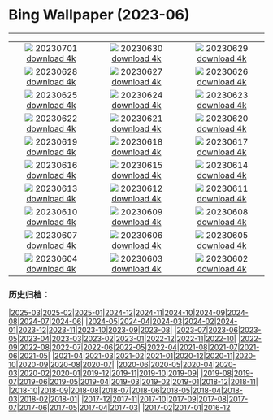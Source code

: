 # Bing Wallpaper (2023-06)
**************
| | | |
| :----: | :----: | :----: |
| ![](https://www.bing.com/th?id=OHR.PelotonPont_JA-JP8854375139_1920x1080.jpg) 20230701 [download 4k](https://www.bing.com/th?id=OHR.PelotonPont_JA-JP8854375139_UHD.jpg) | ![](https://www.bing.com/th?id=OHR.ClamBears_JA-JP8912125986_1920x1080.jpg) 20230630 [download 4k](https://www.bing.com/th?id=OHR.ClamBears_JA-JP8912125986_UHD.jpg) | ![](https://www.bing.com/th?id=OHR.BanyakIslands_JA-JP5494773758_1920x1080.jpg) 20230629 [download 4k](https://www.bing.com/th?id=OHR.BanyakIslands_JA-JP5494773758_UHD.jpg) |
| ![](https://www.bing.com/th?id=OHR.PrideIceland_JA-JP5294310322_1920x1080.jpg) 20230628 [download 4k](https://www.bing.com/th?id=OHR.PrideIceland_JA-JP5294310322_UHD.jpg) | ![](https://www.bing.com/th?id=OHR.SedonaSunset_JA-JP5059075419_1920x1080.jpg) 20230627 [download 4k](https://www.bing.com/th?id=OHR.SedonaSunset_JA-JP5059075419_UHD.jpg) | ![](https://www.bing.com/th?id=OHR.VillandryGarden_JA-JP4858825894_1920x1080.jpg) 20230626 [download 4k](https://www.bing.com/th?id=OHR.VillandryGarden_JA-JP4858825894_UHD.jpg) |
| ![](https://www.bing.com/th?id=OHR.PetraTreasury_JA-JP4638552113_1920x1080.jpg) 20230625 [download 4k](https://www.bing.com/th?id=OHR.PetraTreasury_JA-JP4638552113_UHD.jpg) | ![](https://www.bing.com/th?id=OHR.NhaTrang_JA-JP4366541911_1920x1080.jpg) 20230624 [download 4k](https://www.bing.com/th?id=OHR.NhaTrang_JA-JP4366541911_UHD.jpg) | ![](https://www.bing.com/th?id=OHR.PollinatorMonarch_JA-JP4171117800_1920x1080.jpg) 20230623 [download 4k](https://www.bing.com/th?id=OHR.PollinatorMonarch_JA-JP4171117800_UHD.jpg) |
| ![](https://www.bing.com/th?id=OHR.PeruAmazon_JA-JP3970237476_1920x1080.jpg) 20230622 [download 4k](https://www.bing.com/th?id=OHR.PeruAmazon_JA-JP3970237476_UHD.jpg) | ![](https://www.bing.com/th?id=OHR.Summersolstice2023_JA-JP3731281630_1920x1080.jpg) 20230621 [download 4k](https://www.bing.com/th?id=OHR.Summersolstice2023_JA-JP3731281630_UHD.jpg) | ![](https://www.bing.com/th?id=OHR.EagleTree_JA-JP2152046616_1920x1080.jpg) 20230620 [download 4k](https://www.bing.com/th?id=OHR.EagleTree_JA-JP2152046616_UHD.jpg) |
| ![](https://www.bing.com/th?id=OHR.QuebecCityBridge_JA-JP1534549481_1920x1080.jpg) 20230619 [download 4k](https://www.bing.com/th?id=OHR.QuebecCityBridge_JA-JP1534549481_UHD.jpg) | ![](https://www.bing.com/th?id=OHR.TernFather_JA-JP1363160491_1920x1080.jpg) 20230618 [download 4k](https://www.bing.com/th?id=OHR.TernFather_JA-JP1363160491_UHD.jpg) | ![](https://www.bing.com/th?id=OHR.SurfSanDiego_JA-JP5997733489_1920x1080.jpg) 20230617 [download 4k](https://www.bing.com/th?id=OHR.SurfSanDiego_JA-JP5997733489_UHD.jpg) |
| ![](https://www.bing.com/th?id=OHR.HawksbillTurtle_JA-JP0788184313_1920x1080.jpg) 20230616 [download 4k](https://www.bing.com/th?id=OHR.HawksbillTurtle_JA-JP0788184313_UHD.jpg) | ![](https://www.bing.com/th?id=OHR.SmokyFireflies_JA-JP1430941774_1920x1080.jpg) 20230615 [download 4k](https://www.bing.com/th?id=OHR.SmokyFireflies_JA-JP1430941774_UHD.jpg) | ![](https://www.bing.com/th?id=OHR.GoliathHeron_JA-JP7916095808_1920x1080.jpg) 20230614 [download 4k](https://www.bing.com/th?id=OHR.GoliathHeron_JA-JP7916095808_UHD.jpg) |
| ![](https://www.bing.com/th?id=OHR.OkefenokeeSwamp_JA-JP0829275517_1920x1080.jpg) 20230613 [download 4k](https://www.bing.com/th?id=OHR.OkefenokeeSwamp_JA-JP0829275517_UHD.jpg) | ![](https://www.bing.com/th?id=OHR.BigBendAnniv_JA-JP0554152393_1920x1080.jpg) 20230612 [download 4k](https://www.bing.com/th?id=OHR.BigBendAnniv_JA-JP0554152393_UHD.jpg) | ![](https://www.bing.com/th?id=OHR.Ajisai2023_JA-JP0262225341_1920x1080.jpg) 20230611 [download 4k](https://www.bing.com/th?id=OHR.Ajisai2023_JA-JP0262225341_UHD.jpg) |
| ![](https://www.bing.com/th?id=OHR.PortugalDay_JA-JP0015831815_1920x1080.jpg) 20230610 [download 4k](https://www.bing.com/th?id=OHR.PortugalDay_JA-JP0015831815_UHD.jpg) | ![](https://www.bing.com/th?id=OHR.BalloonsTurkey_JA-JP9770662368_1920x1080.jpg) 20230609 [download 4k](https://www.bing.com/th?id=OHR.BalloonsTurkey_JA-JP9770662368_UHD.jpg) | ![](https://www.bing.com/th?id=OHR.PlayfulHumpback_JA-JP9516024121_1920x1080.jpg) 20230608 [download 4k](https://www.bing.com/th?id=OHR.PlayfulHumpback_JA-JP9516024121_UHD.jpg) |
| ![](https://www.bing.com/th?id=OHR.ChacoCulture_JA-JP9246689243_1920x1080.jpg) 20230607 [download 4k](https://www.bing.com/th?id=OHR.ChacoCulture_JA-JP9246689243_UHD.jpg) | ![](https://www.bing.com/th?id=OHR.Mangzhong2023_JA-JP8970616377_1920x1080.jpg) 20230606 [download 4k](https://www.bing.com/th?id=OHR.Mangzhong2023_JA-JP8970616377_UHD.jpg) | ![](https://www.bing.com/th?id=OHR.PlasticParrotfish_JA-JP8663724178_1920x1080.jpg) 20230605 [download 4k](https://www.bing.com/th?id=OHR.PlasticParrotfish_JA-JP8663724178_UHD.jpg) |
| ![](https://www.bing.com/th?id=OHR.MauiBeach_JA-JP8405948672_1920x1080.jpg) 20230604 [download 4k](https://www.bing.com/th?id=OHR.MauiBeach_JA-JP8405948672_UHD.jpg) | ![](https://www.bing.com/th?id=OHR.SouthKaibabTrail_JA-JP4245325462_1920x1080.jpg) 20230603 [download 4k](https://www.bing.com/th?id=OHR.SouthKaibabTrail_JA-JP4245325462_UHD.jpg) | ![](https://www.bing.com/th?id=OHR.GemsbokNamibia_JA-JP7883114248_1920x1080.jpg) 20230602 [download 4k](https://www.bing.com/th?id=OHR.GemsbokNamibia_JA-JP7883114248_UHD.jpg) |

### 历史归档：

|[2025-03](bing/2025-03/2025-03.md)|[2025-02](bing/2025-02/2025-02.md)|[2025-01](bing/2025-01/2025-01.md)|[2024-12](bing/2024-12/2024-12.md)|[2024-11](bing/2024-11/2024-11.md)|[2024-10](bing/2024-10/2024-10.md)|[2024-09](bing/2024-09/2024-09.md)|[2024-08](bing/2024-08/2024-08.md)|[2024-07](bing/2024-07/2024-07.md)|[2024-06](bing/2024-06/2024-06.md)|
|[2024-05](bing/2024-05/2024-05.md)|[2024-04](bing/2024-04/2024-04.md)|[2024-03](bing/2024-03/2024-03.md)|[2024-02](bing/2024-02/2024-02.md)|[2024-01](bing/2024-01/2024-01.md)|[2023-12](bing/2023-12/2023-12.md)|[2023-11](bing/2023-11/2023-11.md)|[2023-10](bing/2023-10/2023-10.md)|[2023-09](bing/2023-09/2023-09.md)|[2023-08](bing/2023-08/2023-08.md)|
|[2023-07](bing/2023-07/2023-07.md)|[2023-06](bing/2023-06/2023-06.md)|[2023-05](bing/2023-05/2023-05.md)|[2023-04](bing/2023-04/2023-04.md)|[2023-03](bing/2023-03/2023-03.md)|[2023-02](bing/2023-02/2023-02.md)|[2023-01](bing/2023-01/2023-01.md)|[2022-12](bing/2022-12/2022-12.md)|[2022-11](bing/2022-11/2022-11.md)|[2022-10](bing/2022-10/2022-10.md)|
|[2022-09](bing/2022-09/2022-09.md)|[2022-08](bing/2022-08/2022-08.md)|[2022-07](bing/2022-07/2022-07.md)|[2022-06](bing/2022-06/2022-06.md)|[2022-05](bing/2022-05/2022-05.md)|[2022-04](bing/2022-04/2022-04.md)|[2021-08](bing/2021-08/2021-08.md)|[2021-07](bing/2021-07/2021-07.md)|[2021-06](bing/2021-06/2021-06.md)|[2021-05](bing/2021-05/2021-05.md)|
|[2021-04](bing/2021-04/2021-04.md)|[2021-03](bing/2021-03/2021-03.md)|[2021-02](bing/2021-02/2021-02.md)|[2021-01](bing/2021-01/2021-01.md)|[2020-12](bing/2020-12/2020-12.md)|[2020-11](bing/2020-11/2020-11.md)|[2020-10](bing/2020-10/2020-10.md)|[2020-09](bing/2020-09/2020-09.md)|[2020-08](bing/2020-08/2020-08.md)|[2020-07](bing/2020-07/2020-07.md)|
|[2020-06](bing/2020-06/2020-06.md)|[2020-05](bing/2020-05/2020-05.md)|[2020-04](bing/2020-04/2020-04.md)|[2020-03](bing/2020-03/2020-03.md)|[2020-02](bing/2020-02/2020-02.md)|[2020-01](bing/2020-01/2020-01.md)|[2019-12](bing/2019-12/2019-12.md)|[2019-11](bing/2019-11/2019-11.md)|[2019-10](bing/2019-10/2019-10.md)|[2019-09](bing/2019-09/2019-09.md)|
|[2019-08](bing/2019-08/2019-08.md)|[2019-07](bing/2019-07/2019-07.md)|[2019-06](bing/2019-06/2019-06.md)|[2019-05](bing/2019-05/2019-05.md)|[2019-04](bing/2019-04/2019-04.md)|[2019-03](bing/2019-03/2019-03.md)|[2019-02](bing/2019-02/2019-02.md)|[2019-01](bing/2019-01/2019-01.md)|[2018-12](bing/2018-12/2018-12.md)|[2018-11](bing/2018-11/2018-11.md)|
|[2018-10](bing/2018-10/2018-10.md)|[2018-09](bing/2018-09/2018-09.md)|[2018-08](bing/2018-08/2018-08.md)|[2018-07](bing/2018-07/2018-07.md)|[2018-06](bing/2018-06/2018-06.md)|[2018-05](bing/2018-05/2018-05.md)|[2018-04](bing/2018-04/2018-04.md)|[2018-03](bing/2018-03/2018-03.md)|[2018-02](bing/2018-02/2018-02.md)|[2018-01](bing/2018-01/2018-01.md)|
|[2017-12](bing/2017-12/2017-12.md)|[2017-11](bing/2017-11/2017-11.md)|[2017-10](bing/2017-10/2017-10.md)|[2017-09](bing/2017-09/2017-09.md)|[2017-08](bing/2017-08/2017-08.md)|[2017-07](bing/2017-07/2017-07.md)|[2017-06](bing/2017-06/2017-06.md)|[2017-05](bing/2017-05/2017-05.md)|[2017-04](bing/2017-04/2017-04.md)|[2017-03](bing/2017-03/2017-03.md)|
|[2017-02](bing/2017-02/2017-02.md)|[2017-01](bing/2017-01/2017-01.md)|[2016-12](bing/2016-12/2016-12.md)
